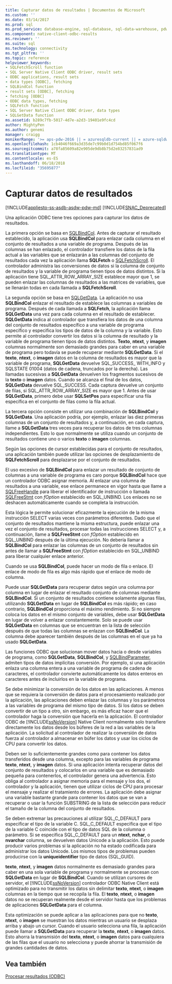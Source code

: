 ```yaml
---
title: Capturar datos de resultados | Documentos de Microsoft
ms.custom: ''
ms.date: 03/14/2017
ms.prod: sql
ms.prod_service: database-engine, sql-database, sql-data-warehouse, pdw
ms.component: native-client-odbc-results
ms.reviewer: ''
ms.suite: sql
ms.technology: connectivity
ms.tgt_pltfrm: ''
ms.topic: reference
helpviewer_keywords:
- SQLFetchScroll function
- SQL Server Native Client ODBC driver, result sets
- ODBC applications, result sets
- data types [ODBC], fetching
- SQLBindCol function
- result sets [ODBC], fetching
- fetching [ODBC]
- ODBC data types, fetching
- SQLFetch function
- SQL Server Native Client ODBC driver, data types
- SQLGetData function
ms.assetid: b289c7fb-5017-4d7e-a2d3-19401e9fc4cd
author: MightyPen
ms.author: genemi
manager: craigg
monikerRange: '>= aps-pdw-2016 || = azuresqldb-current || = azure-sqldw-latest || >= sql-server-2016 || = sqlallproducts-allversions'
ms.openlocfilehash: 1cb4046f669a3d35de7c99b0d1d754bd85f067f6
ms.sourcegitcommit: a78fa85609a82e905de9db8b75d2e83257831ad9
ms.translationtype: MT
ms.contentlocale: es-ES
ms.lasthandoff: 06/18/2018
ms.locfileid: "35695877"
---
```

# <a name="fetching-result-data"></a>Capturar datos de resultados
[!INCLUDE[appliesto-ss-asdb-asdw-pdw-md](../../includes/appliesto-ss-asdb-asdw-pdw-md.md)]
[!INCLUDE[SNAC_Deprecated](../../includes/snac-deprecated.md)]

  Una aplicación ODBC tiene tres opciones para capturar los datos de resultados.  
  
 La primera opción se basa en [SQLBindCol](../../relational-databases/native-client-odbc-api/sqlbindcol.md). Antes de capturar el resultado establecido, la aplicación usa **SQLBindCol** para enlazar cada columna en el conjunto de resultados a una variable de programa. Después de las columnas se han enlazado, el controlador transfiere los datos de la fila actual a las variables que se enlazarán a las columnas del conjunto de resultados cada vez la aplicación llama **SQLFetch** o [SQLFetchScroll](../../relational-databases/native-client-odbc-api/sqlfetchscroll.md). El controlador administra las conversiones de datos si la columna de conjunto de resultados y la variable de programa tienen tipos de datos distintos. Si la aplicación tiene SQL_ATTR_ROW_ARRAY_SIZE establece mayor que 1, se pueden enlazar las columnas de resultados a las matrices de variables, que se llenarán todas en cada llamada a **SQLFetchScroll**.  
  
 La segunda opción se basa en [SQLGetData](../../relational-databases/native-client-odbc-api/sqlgetdata.md). La aplicación no usa **SQLBindCol** enlazar el resultado de establece las columnas a variables de programa. Después de cada llamada a **SQLFetch**, la aplicación llama **SQLGetData** una vez para cada columna en el resultado de establecer. **SQLGetData** indica al controlador que transfiera los datos de una columna del conjunto de resultados específico a una variable de programa específico y especifica los tipos de datos de la columna y la variable. Esto permite al controlador convertir los datos si la columna de resultado y la variable de programa tienen tipos de datos distintos. **Texto**, **ntext**, y **imagen** columnas normalmente son demasiado grandes para caber en una variable de programa pero todavía se puede recuperar mediante **SQLGetData**. Si el **texto**, **ntext**, o **imagen** datos en la columna de resultados es mayor que la variable de programa, **SQLGetData** devuelve SQL_SUCCESS_ WITH_INFO y SQLSTATE 01004 (datos de cadena, truncados por la derecha). Las llamadas sucesivas a **SQLGetData** devuelven los fragmentos sucesivos de la **texto** o **imagen** datos. Cuando se alcanza el final de los datos, **SQLGetData** devuelve SQL_SUCCESS. Cada captura devuelve un conjunto de filas, si SQL_ATTR_ROW_ARRAY_SIZE es mayor que 1. Antes de usar **SQLGetData**, primero debe usar **SQLSetPos** para especificar una fila específica en el conjunto de filas como la fila actual.  
  
 La tercera opción consiste en utilizar una combinación de **SQLBindCol** y **SQLGetData**. Una aplicación podría, por ejemplo, enlazar las diez primeras columnas de un conjunto de resultados y, a continuación, en cada captura, llame a **SQLGetData** tres veces para recuperar los datos de tres columnas independientes. Esto lo que normalmente se utiliza cuando un conjunto de resultados contiene uno o varios **texto** o **imagen** columnas.  
  
 Según las opciones de cursor establecidas para el conjunto de resultados, una aplicación también puede utilizar las opciones de desplazamiento de **SQLFetchScroll** para desplazarse por el conjunto de resultados.  
  
 El uso excesivo de **SQLBindCol** para enlazar un resultado de conjunto de columnas a una variable de programa es caro porque **SQLBindCol** hace que un controlador ODBC asignar memoria. Al enlazar una columna de resultados a una variable, ese enlace permanece en vigor hasta que llame a [SQLFreeHandle](../../relational-databases/native-client-odbc-api/sqlfreehandle.md) para liberar el identificador de instrucción o llamada [SQLFreeStmt](../../relational-databases/native-client-odbc-api/sqlfreestmt.md) con *fOption* establecido en SQL_UNBIND. Los enlaces no se deshacen automáticamente cuando se completa la instrucción.  
  
 Esta lógica le permite solucionar eficazmente la ejecución de la misma instrucción SELECT varias veces con parámetros diferentes. Dado que el conjunto de resultados mantiene la misma estructura, puede enlazar una vez el conjunto de resultados, procesar todas las instrucciones SELECT y, a continuación, llame a **SQLFreeStmt** con *fOption* establecido en SQL_UNBIND después de la última ejecución. No debería llamar a **SQLBindCol** para enlazar las columnas de un conjunto de resultados sin antes de llamar a **SQLFreeStmt** con *fOption* establecido en SQL_UNBIND para liberar cualquier enlace anterior.  
  
 Cuando se usa **SQLBindCol**, puede hacer un modo de fila o enlace. El enlace de modo de fila es algo más rápido que el enlace de modo de columna.  
  
 Puede usar **SQLGetData** para recuperar datos según una columna por columna en lugar de enlazar el resultado conjunto de columnas mediante **SQLBindCol**. Si un conjunto de resultados contiene solamente algunas filas, utilizando **SQLGetData** en lugar de **SQLBindCol** es más rápido; en caso contrario, **SQLBindCol** proporciona el máximo rendimiento. Si no siempre coloca los datos en el mismo conjunto de variables, debe usar **SQLGetData** en lugar de volver a enlazar constantemente. Solo se puede usar **SQLGetData** en columnas que se encuentran en la lista de selección después de que todas las columnas se enlazan con **SQLBindCol**. La columna debe aparecer también después de las columnas en el que ya ha usado **SQLGetData**.  
  
 Las funciones ODBC que solucionan mover datos hacia o desde variables de programa, como **SQLGetData**, **SQLBindCol**, y [SQLBindParameter](../../relational-databases/native-client-odbc-api/sqlbindparameter.md), admiten tipos de datos implícitas conversión. Por ejemplo, si una aplicación enlaza una columna entera a una variable de programa de cadena de caracteres, el controlador convierte automáticamente los datos enteros en caracteres antes de incluirlos en la variable de programa.  
  
 Se debe minimizar la conversión de los datos en las aplicaciones. A menos que se requiera la conversión de datos para el procesamiento realizado por la aplicación, las aplicaciones deben enlazar las columnas y los parámetros a las variables de programa del mismo tipo de datos. Si los datos se deben convertir de un tipo a otro, sin embargo, es más eficaz hacer que el controlador haga la conversión que hacerla en la aplicación. El controlador ODBC de [!INCLUDE[ssNoVersion](../../includes/ssnoversion-md.md)] Native Client normalmente solo transfiere directamente los datos desde los búferes de la red a las variables de la aplicación. La solicitud al controlador de realizar la conversión de datos fuerza al controlador a almacenar en búfer los datos y usar los ciclos de CPU para convertir los datos.  
  
 Deben ser lo suficientemente grandes como para contener los datos transferidos desde una columna, excepto para las variables de programa **texto**, **ntext**, y **imagen** datos. Si una aplicación intenta recuperar datos del conjunto de resultados y colocarlos en una variable que es demasiado pequeña para contenerlos, el controlador genera una advertencia. Esto obliga al controlador a asignar memoria para el mensaje y los dos, el controlador y la aplicación, tienen que utilizar ciclos de CPU para procesar el mensaje y realizar el tratamiento de errores. La aplicación debe asignar una variable bastante grande para contener los datos que se van a recuperar o usar la función SUBSTRING de la lista de selección para reducir el tamaño de la columna del conjunto de resultados.  
  
 Se deben extremar las precauciones al utilizar SQL_C_DEFAULT para especificar el tipo de la variable C. SQL_C_DEFAULT especifica que el tipo de la variable C coincide con el tipo de datos SQL de la columna o parámetro. Si se especifica SQL_C_DEFAULT para un **ntext**, **nchar**, o **nvarchar** columna, se devuelven datos Unicode a la aplicación. Esto puede producir varios problemas si la aplicación no ha estado codificada para administrar los datos Unicode. Los mismos tipos de problemas pueden producirse con la **uniqueidentifier** tipo de datos (SQL_GUID).  
  
 **texto**, **ntext**, y **imagen** datos normalmente es demasiado grandes para caber en una sola variable de programa y normalmente se procesan con **SQLGetData** en lugar de **SQLBindCol**. Cuando se utilizan cursores de servidor, el [!INCLUDE[ssNoVersion](../../includes/ssnoversion-md.md)] controlador ODBC Native Client está optimizado para no transmitir los datos sin delimitar **texto**, **ntext**, o **imagen** columnas en la tiempo que se recopila la fila. El **texto**, **ntext**, o **imagen** datos no se recuperan realmente desde el servidor hasta que los problemas de aplicaciones **SQLGetData** para el columna.  
  
 Esta optimización se puede aplicar a las aplicaciones para que no **texto**, **ntext**, o **imagen** se muestran los datos mientras un usuario se desplaza arriba y abajo un cursor. Cuando el usuario selecciona una fila, la aplicación puede llamar a **SQLGetData** para recuperar la **texto**, **ntext**, o **imagen** datos. Esto ahorra la transmisión del **texto**, **ntext**, o **imagen** datos para cualquiera de las filas que el usuario no selecciona y puede ahorrar la transmisión de grandes cantidades de datos.  
  
## <a name="see-also"></a>Vea también  
 [Procesar resultados &#40;ODBC&#41;](../../relational-databases/native-client-odbc-results/processing-results-odbc.md)  
  
  
